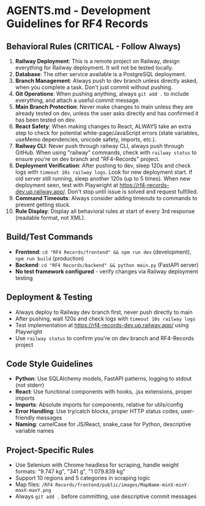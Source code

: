 # AGENTS.md - Development Guidelines for RF4 Records

## Behavioral Rules (CRITICAL - Follow Always)
1. **Railway Deployment**: This is a remote project on Railway, design everything for Railway deployment. It will not be tested locally.
2. **Database**: The other service available is a PostgreSQL deployment.
3. **Branch Management**: Always push to dev branch unless directly asked, when you complete a task. Don't just commit without pushing.
4. **Git Operations**: When pushing anything, always `git add .` to include everything, and attach a useful commit message.
5. **Main Branch Protection**: Never make changes to main unless they are already tested on dev, unless the user asks directly and has confirmed it has been tested on dev.
6. **React Safety**: When making changes to React, ALWAYS take an extra step to check for potential white-page/JavaScript errors (state variables, useMemo dependencies, unicode safety, imports, etc.).
7. **Railway CLI**: Never push through railway CLI, always push through GitHub. When using "railway" commands, check with `railway status` to ensure you're on dev branch and "RF4-Records" project.
8. **Deployment Verification**: After pushing to dev, sleep 120s and check logs with `timeout 10s railway logs`. Look for new deployment start. If old server still running, sleep another 120s (up to 5 times). When new deployment seen, test with Playwright at https://rf4-records-dev.up.railway.app/. Don't stop until issue is solved and request fulfilled.
9. **Command Timeouts**: Always consider adding timeouts to commands to prevent getting stuck.
10. **Rule Display**: Display all behavioral rules at start of every 3rd response (readable format, not XML).

## Build/Test Commands
- **Frontend**: `cd "RF4 Records/frontend" && npm run dev` (development), `npm run build` (production)
- **Backend**: `cd "RF4 Records/backend" && python main.py` (FastAPI server)
- **No test framework configured** - verify changes via Railway deployment testing

## Deployment & Testing
- Always deploy to Railway dev branch first, never push directly to main
- After pushing, wait 120s and check logs with `timeout 10s railway logs`
- Test implementation at https://rf4-records-dev.up.railway.app/ using Playwright
- Use `railway status` to confirm you're on dev branch and RF4-Records project

## Code Style Guidelines
- **Python**: Use SQLAlchemy models, FastAPI patterns, logging to stdout (not stderr)
- **React**: Use functional components with hooks, .jsx extensions, proper imports
- **Imports**: Absolute imports for components, relative for utils/config
- **Error Handling**: Use try/catch blocks, proper HTTP status codes, user-friendly messages
- **Naming**: camelCase for JS/React, snake_case for Python, descriptive variable names

## Project-Specific Rules
- Use Selenium with Chrome headless for scraping, handle weight formats: "9.747 kg", "341 g", "1 079.839 kg"
- Support 10 regions and 5 categories in scraping logic
- Map files: `/RF4 Records/frontend/public/images/MapName-minX-minY-maxX-maxY.png`
- Always `git add .` before committing, use descriptive commit messages